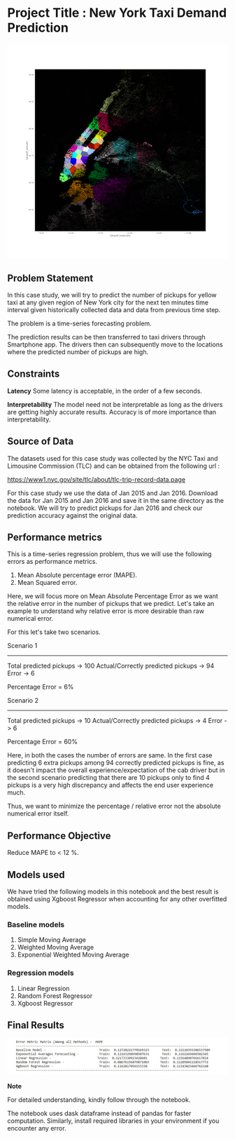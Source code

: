 # Project Title : New York Taxi Demand Prediction

![alt text](https://github.com/kushal-acharya/Data-Science-Case-Studies/blob/main/NYC%20Taxi%20Demand%20Prediction/New_york.gif)

## Problem Statement
In this case study, we will try to predict the number of pickups for yellow taxi at any given region of New York city for the next ten minutes time interval given historically collected data and data from previous time step.

The problem is a time-series forecasting problem.

The prediction results can be then transferred to taxi drivers through Smartphone app. The drivers then can subsequently move to the locations where the predicted number of pickups are high.

## Constraints

**Latency**
Some latency is acceptable, in the order of a few seconds.

**Interpretability**
The model need not be interpretable as long as the drivers are getting highly accurate results. Accuracy is of more importance than interpretability.

## Source of Data
The datasets used for this case study was collected by the NYC Taxi and Limousine Commission (TLC) and can be obtained from the following url :

https://www1.nyc.gov/site/tlc/about/tlc-trip-record-data.page

For this case study we use the data of Jan 2015 and Jan 2016. Download the data for Jan 2015 and Jan 2016 and save it in the same directory as the notebook. We will try to predict pickups for Jan 2016 and check our prediction accuracy against the original data.


## Performance metrics

This is a time-series regression problem, thus we will use the following errors as performance metrics.

1. Mean Absolute percentage error (MAPE).
2. Mean Squared error.

Here, we will focus more on Mean Absolute Percentage Error as we want the relative error in the number of pickups that we predict. Let's take an example to understand why relative error is more desirable than raw numerical error.

For this let's take two scenarios.

Scenario 1

------------
Total predicted pickups  -> 100
Actual/Correctly predicted pickups -> 94
Error -> 6

Percentage Error = 6%

Scenario 2

---------------

Total predicted pickups  -> 10
Actual/Correctly predicted pickups -> 4
Error -> 6

Percentage Error = 60%

Here, in both the cases the number of errors are same. In the first case predicting 6 extra pickups among 94 correctly predicted pickups is fine, as it doesn't impact the  overall experience/expectation of the cab driver but in the second scenario predicting that there are 10 pickups only to find 4 pickups is a very high discrepancy and affects the end user experience much.

Thus, we want to minimize the percentage / relative error not the absolute numerical error itself.




## Performance Objective

Reduce MAPE to < 12 %.

## Models used

We have tried the following models in this notebook and the best result is obtained using Xgboost Regressor when accounting for any other overfitted models.

### Baseline models
1. Simple Moving Average
2. Weighted Moving Average
3. Exponential Weighted Moving Average

### Regression models
1. Linear Regression
2. Random Forest Regressor
3. Xgboost Regressor

## Final Results

![alt text](https://github.com/kushal-acharya/Data-Science-Case-Studies/blob/main/NYC%20Taxi%20Demand%20Prediction/Final%20Results.jpg)

**Note**

For detailed understanding, kindly follow through the notebook.

The notebook uses dask dataframe instead of pandas for faster computation. Similarly, install required libraries in your environment if you encounter any error.
